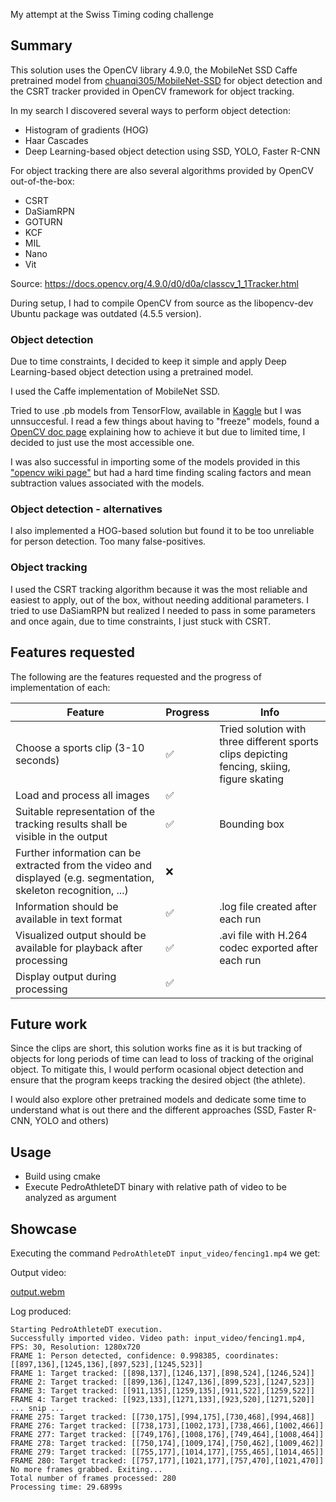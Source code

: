 My attempt at the Swiss Timing coding challenge

## Summary
This solution uses the OpenCV library 4.9.0, the MobileNet SSD Caffe pretrained model from [chuanqi305/MobileNet-SSD](https://github.com/chuanqi305/MobileNet-SSD) for object detection and the CSRT tracker provided in OpenCV framework for object tracking.

In my search I discovered several ways to perform object detection:
* Histogram of gradients (HOG)
* Haar Cascades
* Deep Learning-based object detection using SSD, YOLO, Faster R-CNN

For object tracking there are also several algorithms provided by OpenCV out-of-the-box:
* CSRT
* DaSiamRPN
* GOTURN
* KCF
* MIL
* Nano
* Vit

Source: https://docs.opencv.org/4.9.0/d0/d0a/classcv_1_1Tracker.html

During setup, I had to compile OpenCV from source as the libopencv-dev Ubuntu package was outdated (4.5.5 version).

### Object detection

Due to time constraints, I decided to keep it simple and apply Deep Learning-based object detection using a pretrained model.

I used the Caffe implementation of MobileNet SSD. 

Tried to use .pb models from TensorFlow, available in [Kaggle](https://www.kaggle.com/models?task=16686&publisher=tensorflow) but I was unnsuccesful. I read a few things about having to "freeze" models, found a [OpenCV doc page](https://docs.opencv.org/4.x/d1/d8f/tf_cls_tutorial_dnn_conversion.html) explaining how to achieve it but due to limited time, I decided to just use the most accessible one.

I was also successful in importing some of the models provided in this ["opencv wiki page"](https://github.com/opencv/opencv/wiki/TensorFlow-Object-Detection-API) but had a hard time finding scaling factors and mean subtraction values associated with the models.


### Object detection - alternatives
I also implemented a HOG-based solution but found it to be too unreliable for person detection. Too many false-positives.

### Object tracking
I used the CSRT tracking algorithm because it was the most reliable and easiest to apply, out of the box, without needing additional parameters.
I tried to use DaSiamRPN but realized I needed to pass in some parameters and once again, due to time constraints, I just stuck with CSRT.


## Features requested
The following are the features requested and the progress of implementation of each:

|Feature|Progress|Info|
|---|---|---|
|Choose a sports clip (3-10 seconds)|✅|Tried solution with three different sports clips depicting fencing, skiing, figure skating|
|Load and process all images|✅|
|Suitable representation of the tracking results shall be visible in the output |✅|Bounding box|
|Further information can be extracted from the video and displayed (e.g. segmentation, skeleton recognition, ...)|❌|
|Information should be available in text format|✅|.log file created after each run|
|Visualized output should be available for playback after processing|✅|.avi file with H.264 codec exported after each run|
|Display output during processing|✅|


## Future work
Since the clips are short, this solution works fine as it is but tracking of objects for long periods of time can lead to loss of tracking of the original object. To mitigate this, I would perform ocasional object detection and ensure that the program keeps tracking the desired object (the athlete).

I would also explore other pretrained models and dedicate some time to understand what is out there and the different approaches (SSD, Faster R-CNN, YOLO and others)

## Usage
* Build using cmake
* Execute PedroAthleteDT binary with relative path of video to be analyzed as argument

## Showcase

Executing the command `PedroAthleteDT input_video/fencing1.mp4` we get:

Output video:

[output.webm](https://github.com/PedroM25/SwissTimingExercise/assets/40021588/60b10b54-04a5-4628-a427-87cf89c82bcb)


Log produced:

```log
Starting PedroAthleteDT execution.
Successfully imported video. Video path: input_video/fencing1.mp4, FPS: 30, Resolution: 1280x720
FRAME 1: Person detected, confidence: 0.998385, coordinates: [[897,136],[1245,136],[897,523],[1245,523]]
FRAME 1: Target tracked: [[898,137],[1246,137],[898,524],[1246,524]]
FRAME 2: Target tracked: [[899,136],[1247,136],[899,523],[1247,523]]
FRAME 3: Target tracked: [[911,135],[1259,135],[911,522],[1259,522]]
FRAME 4: Target tracked: [[923,133],[1271,133],[923,520],[1271,520]]
... snip ...
FRAME 275: Target tracked: [[730,175],[994,175],[730,468],[994,468]]
FRAME 276: Target tracked: [[738,173],[1002,173],[738,466],[1002,466]]
FRAME 277: Target tracked: [[749,176],[1008,176],[749,464],[1008,464]]
FRAME 278: Target tracked: [[750,174],[1009,174],[750,462],[1009,462]]
FRAME 279: Target tracked: [[755,177],[1014,177],[755,465],[1014,465]]
FRAME 280: Target tracked: [[757,177],[1021,177],[757,470],[1021,470]]
No more frames grabbed. Exiting...
Total number of frames processed: 280
Processing time: 29.6899s

```
